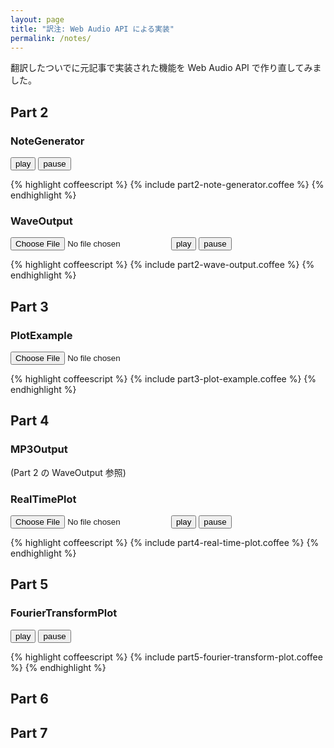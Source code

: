 ```yaml
---
layout: page
title: "訳注: Web Audio API による実装"
permalink: /notes/
---
```


<script type="text/javascript" src="/ja-odt-trans/js/coffee-script.js"></script>
<script type="text/javascript" src="/ja-odt-trans/js/plot.js"></script>

翻訳したついでに元記事で実装された機能を Web Audio API で作り直してみました。

## Part 2

### NoteGenerator

<script type="text/coffeescript">
{% include part2-note-generator.coffee %}
</script>

<button id="part2-note-generator-play">play</button>
<button id="part2-note-generator-pause">pause</button>

{% highlight coffeescript %}
{% include part2-note-generator.coffee %}
{% endhighlight %}

### WaveOutput

<script type="text/coffeescript">
{% include part2-wave-output.coffee %}
</script>

<input id="part2-wave-output-file" type="file">
<button id="part2-wave-output-play">play</button>
<button id="part2-wave-output-pause">pause</button>

{% highlight coffeescript %}
{% include part2-wave-output.coffee %}
{% endhighlight %}

## Part 3

### PlotExample

<script type="text/coffeescript">
{% include part3-plot-example.coffee %}
</script>

<input id="part3-plot-example-file" type="file"><br />
<canvas id="part3-plot-example-canvas" style="width:512px; height:512px" />

{% highlight coffeescript %}
{% include part3-plot-example.coffee %}
{% endhighlight %}

## Part 4

### MP3Output

(Part 2 の WaveOutput 参照)

### RealTimePlot

<script type="text/coffeescript">
{% include part4-real-time-plot.coffee %}
</script>

<input id="part4-real-time-plot-file" type="file">
<button id="part4-real-time-plot-play">play</button>
<button id="part4-real-time-plot-pause">pause</button><br />
<canvas id="part4-real-time-plot-canvas" style="width:512px; height:512px;" />

{% highlight coffeescript %}
{% include part4-real-time-plot.coffee %}
{% endhighlight %}

## Part 5

### FourierTransformPlot

<script type="text/coffeescript">
{% include part5-fourier-transform-plot.coffee %}
</script>

<button id="part5-fourier-transform-plot-play">play</button>
<button id="part5-fourier-transform-plot-pause">pause</button><br />
<canvas id="part5-fourier-transform-plot-canvas" style="width:512px; height:512px;" />

{% highlight coffeescript %}
{% include part5-fourier-transform-plot.coffee %}
{% endhighlight %}

## Part 6

## Part 7
